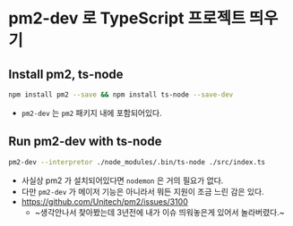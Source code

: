 # pm2-dev 로 TypeScript 프로젝트 띄우기

## Install pm2, ts-node

```bash
npm install pm2 --save && npm install ts-node --save-dev
```

- `pm2-dev` 는 `pm2` 패키지 내에 포함되어있다.

## Run pm2-dev with ts-node

```bash
pm2-dev --interpretor ./node_modules/.bin/ts-node ./src/index.ts
```

- 사실상 pm2 가 설치되어있다면 `nodemon` 은 거의 필요가 없다.
- 다만 `pm2-dev` 가 메이저 기능은 아니라서 뭐든 지원이 조금 느린 감은 있다.
- https://github.com/Unitech/pm2/issues/3100
  - ~생각안나서 찾아봤는데 3년전에 내가 이슈 띄워놓은게 있어서 놀라버렸다.~
